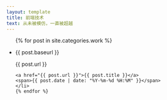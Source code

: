 ```yaml
---
layout: template
title: 前端技术
text: 从未被模仿，一直被超越
---
```

<ul>
	{% for post in site.categories.work %}
	<li>
  
  <p>{{ post.baseurl }}</p>
  <p>{{ post.url }}</p>
  
	<a href="{{ post.url }}">{{ post.title }}</a>
	<span>{{ post.date | date: "%Y-%m-%d %H:%M" }}</span>
	</li>
	{% endfor %}
</ul>